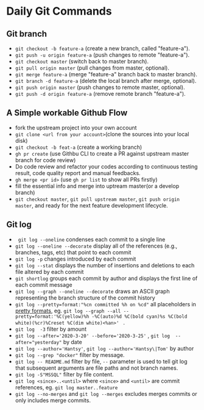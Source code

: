 # Daily Git Commands 

## Git branch

 * `git checkout -b feature-a` (create a new branch, called "feature-a").
 * `git push -u origin feature-a` (push changes to remote "feature-a").
 * `git checkout master` (switch back to master branch).
 * `git pull origin master` (pull changes from master, optional).
 * `git merge feature-a` (merge "feature-a" branch back to master branch).
 * `git branch -d feature-a` (delete the local branch after merge, optional).
 * `git push origin master` (push changes to remote master, optional).
 * `git push -d origin feature-a` (remove remote branch "feature-a").

## A Simple workable Github Flow

 *  fork the upstream project into your own account
 * `git clone <url from your account>`(clone the sources into your local disk)
 * `git checkout -b feat-a` (create a working branch)
 * `gh pr create` (use Githbu CLI to create a PR against upstream master branch for code review)
 *  Do code review and refactor your codes according to continuous testing result, code quality report and manual feedbacks.
 *  `gh merge <pr id>` (use `gh pr list` to show all PRs firstly)
 *  fill the essential info and merge into uptream master(or a develop branch)
 *  `git checkout master`, `git pull upstream master`, `git push origin master`, and ready for the next feature development lifecycle.

## Git log 

* ` git log --oneline` condenses each commit to a single line
* `git log --oneline --decorate` display all of the references (e.g., branches, tags, etc) that point to each commit
* `git log -p` changes introduced by each commit
* `git log --stat` displays the number of insertions and deletions to each file altered by each commit  
* `git shortlog` groups each commit by author and displays the first line of each commit message
* `git log --graph --oneline --decorate` draws an ASCII graph representing the branch structure of the commit history
* `git log --pretty=format:"%cn committed %h on %cd"` all placeholders in [pretty formats](https://www.kernel.org/pub/software/scm/git/docs/git-log.html#_pretty_formats), eg. `git log --graph --all --pretty=format:'%C(yellow)%h -%C(auto)%d %C(bold cyan)%s %C(bold white)(%cr)%Creset %C(dim white)<%an>' ` .
* `git log  -3`  filter by amount
* `git log --after='2020-3-20' --before='2020-3-25'` , `git log  --after="yesterday"` by date
* `git log --author='Hantsy'`, `git log --author='Hantsy\|Tom'` by author
* `git log --grep "docker"`  filter by message.
* `git log -- README.md` filter by file, `--` parameter is used to tell git log that subsequent arguments are file paths and not branch names.
* `git log -S"MSSQL"` filter by  file content.
* `git log <since>..<until>` where `<since>` and `<until>` are commit references, eg. `git log master..feature`
* `git log --no-merges` and `git log --merges` excludes merges commits or only includes merge commits.
